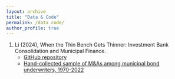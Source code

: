 ```yaml
---
layout: archive
title: "Data & Code"
permalink: /data_code/
author_profile: true
---
```


1. Li (2024), When the Thin Bench Gets Thinner: Investment Bank Consolidation and Municipal Finance.
	- [GitHub repository](https://github.com/renping-li/MuniUnderwriterMA)
	- [Hand-collected sample of M&As among municipal bond underwriters, 1970-2022](https://github.com/renping-li/MuniUnderwriterMA/blob/main/SCRIPT_hand_search_M%26A.csv)
<!-- 2. Gertler, Green, Li, & Sraer (2023), The Welfare Benefits of Pay-As-You-Go Financing.
	- Reusable files:
		- ["randsample_gpu.m"](https://github.com/renping-li/ReusableFiles/blob/main/randsample_gpu.m): A GPU-accelerated version of MatLab's [stats/randsample](https://www.mathworks.com/help/stats/randsample.html) function
		- ["simulate_gpu.m"](https://github.com/renping-li/ReusableFiles/blob/main/simulate_gpu.m): A GPU-accelerated version of MatLab's [econ/dtmc.simulate](https://www.mathworks.com/help/econ/dtmc.simulate.html) function -->